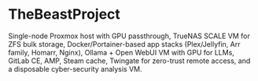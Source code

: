 # TheBeastProject
Single-node Proxmox host with GPU passthrough, TrueNAS SCALE VM for ZFS bulk storage, Docker/Portainer-based app stacks (Plex/Jellyfin, Arr family, Homarr, Nginx), Ollama + Open WebUI VM with GPU for LLMs, GitLab CE, AMP, Steam cache, Twingate for zero-trust remote access, and a disposable cyber-security analysis VM.
